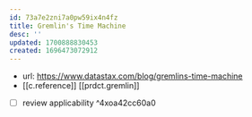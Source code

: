 ```yaml
---
id: 73a7e2zni7a0pw59ix4n4fz
title: Gremlin's Time Machine
desc: ''
updated: 1700888830453
created: 1696473072912
---
```


- url: https://www.datastax.com/blog/gremlins-time-machine
- [[c.reference]] [[prdct.gremlin]]
- [ ] review applicability ^4xoa42cc60a0